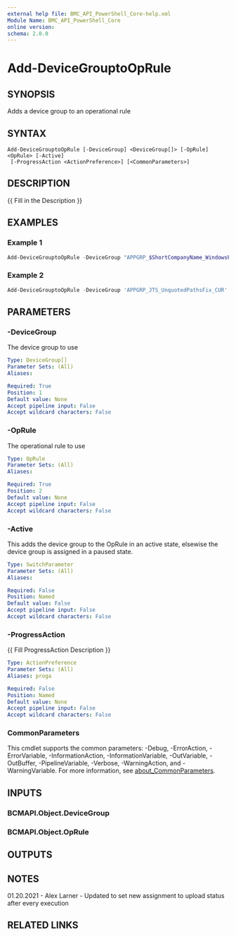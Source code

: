 ```yaml
---
external help file: BMC_API_PowerShell_Core-help.xml
Module Name: BMC_API_PowerShell_Core
online version:
schema: 2.0.0
---
```


# Add-DeviceGrouptoOpRule

## SYNOPSIS

Adds a device group to an operational rule

## SYNTAX

```text
Add-DeviceGrouptoOpRule [-DeviceGroup] <DeviceGroup[]> [-OpRule] <OpRule> [-Active]
 [-ProgressAction <ActionPreference>] [<CommonParameters>]
```

## DESCRIPTION

{{ Fill in the Description }}

## EXAMPLES

### Example 1

```PowerShell
Add-DeviceGrouptoOpRule -DeviceGroup "APPGRP_$ShortCompanyName_WindowsPathEnumerate_CUR" -OpRule "OPRULE_$ShortCompanyName_WindowsPathEnumerate_R1"
```

### Example 2

```PowerShell
Add-DeviceGrouptoOpRule -DeviceGroup 'APPGRP_JTS_UnquotedPathsFix_CUR' -OpRule 'OPRULE_JTS_UnquotedPathsFix_R1' -Active
```

## PARAMETERS

### -DeviceGroup

The device group to use

```yaml
Type: DeviceGroup[]
Parameter Sets: (All)
Aliases:

Required: True
Position: 1
Default value: None
Accept pipeline input: False
Accept wildcard characters: False
```

### -OpRule

The operational rule to use

```yaml
Type: OpRule
Parameter Sets: (All)
Aliases:

Required: True
Position: 2
Default value: None
Accept pipeline input: False
Accept wildcard characters: False
```

### -Active

This adds the device group to the OpRule in an active state, elsewise the device group is assigned in a paused state.

```yaml
Type: SwitchParameter
Parameter Sets: (All)
Aliases:

Required: False
Position: Named
Default value: False
Accept pipeline input: False
Accept wildcard characters: False
```

### -ProgressAction

{{ Fill ProgressAction Description }}

```yaml
Type: ActionPreference
Parameter Sets: (All)
Aliases: proga

Required: False
Position: Named
Default value: None
Accept pipeline input: False
Accept wildcard characters: False
```

### CommonParameters

This cmdlet supports the common parameters: -Debug, -ErrorAction, -ErrorVariable, -InformationAction, -InformationVariable, -OutVariable, -OutBuffer, -PipelineVariable, -Verbose, -WarningAction, and -WarningVariable. For more information, see [about_CommonParameters](http://go.microsoft.com/fwlink/?LinkID=113216).

## INPUTS

### BCMAPI.Object.DeviceGroup

### BCMAPI.Object.OpRule

## OUTPUTS

## NOTES

01.20.2021 - Alex Larner - Updated to set new assignment to upload status after every execution

## RELATED LINKS
